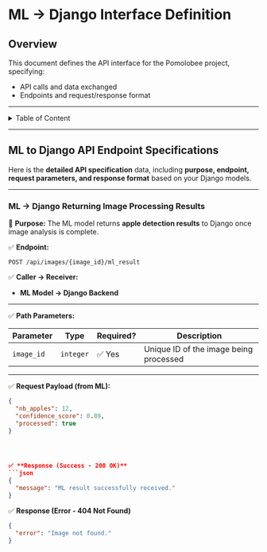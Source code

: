 
# **ML -> Django Interface Definition**
## **Overview**
This document defines the API interface for the Pomolobee project, specifying:
- API calls and data exchanged
- Endpoints and request/response format
--- 
  
<details>
<summary>Table of Content</summary>

<!-- TOC -->
- [**ML -> Django Interface Definition**](#ml-django-interface-definition)
  - [**Overview**](#overview)
  - [**ML to Django API Endpoint Specifications**](#ml-to-django-api-endpoint-specifications)
    - [**ML → Django Returning Image Processing Results**](#ml-django-returning-image-processing-results)
<!-- TOC END -->
 
</details>

---
 
## **ML to Django API Endpoint Specifications**

Here is the **detailed API specification** data, including **purpose, endpoint, request parameters, and response format** based on your Django models.

---



### **ML → Django Returning Image Processing Results**

📌 **Purpose:** The ML model returns **apple detection results** to Django once image analysis is complete.

✅ **Endpoint:**  

```
POST /api/images/{image_id}/ml_result
```

✅ **Caller → Receiver:**  
- **ML Model → Django Backend**

---

✅ **Path Parameters:**

| **Parameter** | **Type** | **Required?** | **Description** |
|--------------|----------|---------------|-----------------|
| `image_id`   | `integer`| ✅ Yes         | Unique ID of the image being processed |

---

✅ **Request Payload (from ML):**

```json
{
  "nb_apples": 12,
  "confidence_score": 0.89,
  "processed": true
}




✅ **Response (Success - 200 OK)**
```json
{
  "message": "ML result successfully received."
}

```

✅ **Response (Error - 404 Not Found)**
```json
{
  "error": "Image not found."
}

```

 
   

 